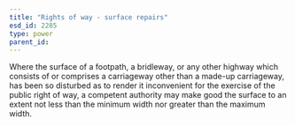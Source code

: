 ```yaml
---
title: "Rights of way - surface repairs"
esd_id: 2285
type: power
parent_id:  
---
```


Where the surface of a footpath, a bridleway, or any other highway which consists of or comprises a carriageway other than a made-up carriageway, has been so disturbed as to render it inconvenient for the exercise of the public right of way, a competent authority may make good the surface to an extent not less than the minimum width nor greater than the maximum width.

